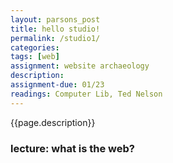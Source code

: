 ```yaml
---  
layout: parsons_post  
title: hello studio!
permalink: /studio1/
categories: 
tags: [web]
assignment: website archaeology
description: 
assignment-due: 01/23
readings: Computer Lib, Ted Nelson
---  
```


{{page.description}}

### lecture: what is the web?


